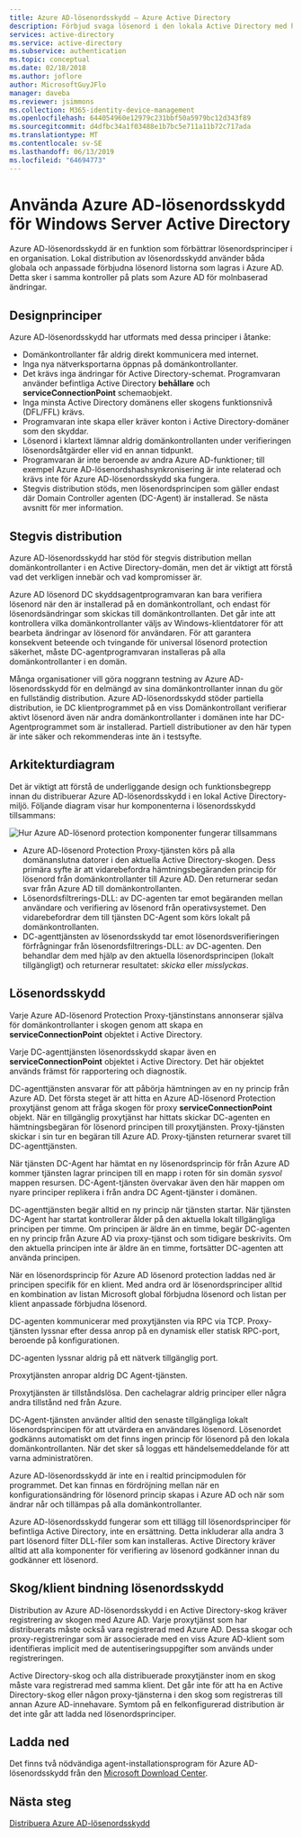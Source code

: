 ```yaml
---
title: Azure AD-lösenordsskydd – Azure Active Directory
description: Förbjud svaga lösenord i den lokala Active Directory med hjälp av Azure AD-lösenordsskydd
services: active-directory
ms.service: active-directory
ms.subservice: authentication
ms.topic: conceptual
ms.date: 02/18/2018
ms.author: joflore
author: MicrosoftGuyJFlo
manager: daveba
ms.reviewer: jsimmons
ms.collection: M365-identity-device-management
ms.openlocfilehash: 644054960e12979c231bbf50a5979bc12d343f89
ms.sourcegitcommit: d4dfbc34a1f03488e1b7bc5e711a11b72c717ada
ms.translationtype: MT
ms.contentlocale: sv-SE
ms.lasthandoff: 06/13/2019
ms.locfileid: "64694773"
---
```

# <a name="enforce-azure-ad-password-protection-for-windows-server-active-directory"></a>Använda Azure AD-lösenordsskydd för Windows Server Active Directory

Azure AD-lösenordsskydd är en funktion som förbättrar lösenordsprinciper i en organisation. Lokal distribution av lösenordsskydd använder båda globala och anpassade förbjudna lösenord listorna som lagras i Azure AD. Detta sker i samma kontroller på plats som Azure AD för molnbaserad ändringar.

## <a name="design-principles"></a>Designprinciper

Azure AD-lösenordsskydd har utformats med dessa principer i åtanke:

* Domänkontrollanter får aldrig direkt kommunicera med internet.
* Inga nya nätverksportarna öppnas på domänkontrollanter.
* Det krävs inga ändringar för Active Directory-schemat. Programvaran använder befintliga Active Directory **behållare** och **serviceConnectionPoint** schemaobjekt.
* Inga minsta Active Directory domänens eller skogens funktionsnivå (DFL/FFL) krävs.
* Programvaran inte skapa eller kräver konton i Active Directory-domäner som den skyddar.
* Lösenord i klartext lämnar aldrig domänkontrollanten under verifieringen lösenordsåtgärder eller vid en annan tidpunkt.
* Programvaran är inte beroende av andra Azure AD-funktioner; till exempel Azure AD-lösenordshashsynkronisering är inte relaterad och krävs inte för Azure AD-lösenordsskydd ska fungera.
* Stegvis distribution stöds, men lösenordsprincipen som gäller endast där Domain Controller agenten (DC-Agent) är installerad. Se nästa avsnitt för mer information.

## <a name="incremental-deployment"></a>Stegvis distribution

Azure AD-lösenordsskydd har stöd för stegvis distribution mellan domänkontrollanter i en Active Directory-domän, men det är viktigt att förstå vad det verkligen innebär och vad kompromisser är.

Azure AD lösenord DC skyddsagentprogramvaran kan bara verifiera lösenord när den är installerad på en domänkontrollant, och endast för lösenordsändringar som skickas till domänkontrollanten. Det går inte att kontrollera vilka domänkontrollanter väljs av Windows-klientdatorer för att bearbeta ändringar av lösenord för användaren. För att garantera konsekvent beteende och tvingande för universal lösenord protection säkerhet, måste DC-agentprogramvaran installeras på alla domänkontrollanter i en domän.

Många organisationer vill göra noggrann testning av Azure AD-lösenordsskydd för en delmängd av sina domänkontrollanter innan du gör en fullständig distribution. Azure AD-lösenordsskydd stöder partiella distribution, ie DC klientprogrammet på en viss Domänkontrollant verifierar aktivt lösenord även när andra domänkontrollanter i domänen inte har DC-Agentprogrammet som är installerad. Partiell distributioner av den här typen är inte säker och rekommenderas inte än i testsyfte.

## <a name="architectural-diagram"></a>Arkitekturdiagram

Det är viktigt att förstå de underliggande design och funktionsbegrepp innan du distribuerar Azure AD-lösenordsskydd i en lokal Active Directory-miljö. Följande diagram visar hur komponenterna i lösenordsskydd tillsammans:

![Hur Azure AD-lösenord protection komponenter fungerar tillsammans](./media/concept-password-ban-bad-on-premises/azure-ad-password-protection.png)

* Azure AD-lösenord Protection Proxy-tjänsten körs på alla domänanslutna datorer i den aktuella Active Directory-skogen. Dess primära syfte är att vidarebefordra hämtningsbegäranden princip för lösenord från domänkontrollanter till Azure AD. Den returnerar sedan svar från Azure AD till domänkontrollanten.
* Lösenordsfiltrerings-DLL: av DC-agenten tar emot begäranden mellan användare och verifiering av lösenord från operativsystemet. Den vidarebefordrar dem till tjänsten DC-Agent som körs lokalt på domänkontrollanten.
* DC-agenttjänsten av lösenordsskydd tar emot lösenordsverifieringen förfrågningar från lösenordsfiltrerings-DLL: av DC-agenten. Den behandlar dem med hjälp av den aktuella lösenordsprincipen (lokalt tillgängligt) och returnerar resultatet: *skicka* eller *misslyckas*.

## <a name="how-password-protection-works"></a>Lösenordsskydd

Varje Azure AD-lösenord Protection Proxy-tjänstinstans annonserar själva för domänkontrollanter i skogen genom att skapa en **serviceConnectionPoint** objektet i Active Directory.

Varje DC-agenttjänsten lösenordsskydd skapar även en **serviceConnectionPoint** objektet i Active Directory. Det här objektet används främst för rapportering och diagnostik.

DC-agenttjänsten ansvarar för att påbörja hämtningen av en ny princip från Azure AD. Det första steget är att hitta en Azure AD-lösenord Protection proxytjänst genom att fråga skogen för proxy **serviceConnectionPoint** objekt. När en tillgänglig proxytjänst har hittats skickar DC-agenten en hämtningsbegäran för lösenord principen till proxytjänsten. Proxy-tjänsten skickar i sin tur en begäran till Azure AD. Proxy-tjänsten returnerar svaret till DC-agenttjänsten.

När tjänsten DC-Agent har hämtat en ny lösenordsprincip för från Azure AD kommer tjänsten lagrar principen till en mapp i roten för sin domän *sysvol* mappen resursen. DC-Agent-tjänsten övervakar även den här mappen om nyare principer replikera i från andra DC Agent-tjänster i domänen.

DC-agenttjänsten begär alltid en ny princip när tjänsten startar. När tjänsten DC-Agent har startat kontrollerar ålder på den aktuella lokalt tillgängliga principen per timme. Om principen är äldre än en timme, begär DC-agenten en ny princip från Azure AD via proxy-tjänst och som tidigare beskrivits. Om den aktuella principen inte är äldre än en timme, fortsätter DC-agenten att använda principen.

När en lösenordsprincip för Azure AD lösenord protection laddas ned är principen specifik för en klient. Med andra ord är lösenordsprinciper alltid en kombination av listan Microsoft global förbjudna lösenord och listan per klient anpassade förbjudna lösenord.

DC-agenten kommunicerar med proxytjänsten via RPC via TCP. Proxy-tjänsten lyssnar efter dessa anrop på en dynamisk eller statisk RPC-port, beroende på konfigurationen.

DC-agenten lyssnar aldrig på ett nätverk tillgänglig port.

Proxytjänsten anropar aldrig DC Agent-tjänsten.

Proxytjänsten är tillståndslösa. Den cachelagrar aldrig principer eller några andra tillstånd ned från Azure.

DC-Agent-tjänsten använder alltid den senaste tillgängliga lokalt lösenordsprincipen för att utvärdera en användares lösenord. Lösenordet godkänns automatiskt om det finns ingen princip för lösenord på den lokala domänkontrollanten. När det sker så loggas ett händelsemeddelande för att varna administratören.

Azure AD-lösenordsskydd är inte en i realtid principmodulen för programmet. Det kan finnas en fördröjning mellan när en konfigurationsändring för lösenord princip skapas i Azure AD och när som ändrar når och tillämpas på alla domänkontrollanter.

Azure AD-lösenordsskydd fungerar som ett tillägg till lösenordsprinciper för befintliga Active Directory, inte en ersättning. Detta inkluderar alla andra 3 part lösenord filter DLL-filer som kan installeras. Active Directory kräver alltid att alla komponenter för verifiering av lösenord godkänner innan du godkänner ett lösenord.

## <a name="foresttenant-binding-for-password-protection"></a>Skog/klient bindning lösenordsskydd

Distribution av Azure AD-lösenordsskydd i en Active Directory-skog kräver registrering av skogen med Azure AD. Varje proxytjänst som har distribuerats måste också vara registrerad med Azure AD. Dessa skogar och proxy-registreringar som är associerade med en viss Azure AD-klient som identifieras implicit med de autentiseringsuppgifter som används under registreringen.

Active Directory-skog och alla distribuerade proxytjänster inom en skog måste vara registrerad med samma klient. Det går inte för att ha en Active Directory-skog eller någon proxy-tjänsterna i den skog som registreras till annan Azure AD-innehavare. Symtom på en felkonfigurerad distribution är det inte går att ladda ned lösenordsprinciper.

## <a name="download"></a>Ladda ned

Det finns två nödvändiga agent-installationsprogram för Azure AD-lösenordsskydd från den [Microsoft Download Center](https://www.microsoft.com/download/details.aspx?id=57071).

## <a name="next-steps"></a>Nästa steg
[Distribuera Azure AD-lösenordsskydd](howto-password-ban-bad-on-premises-deploy.md)
